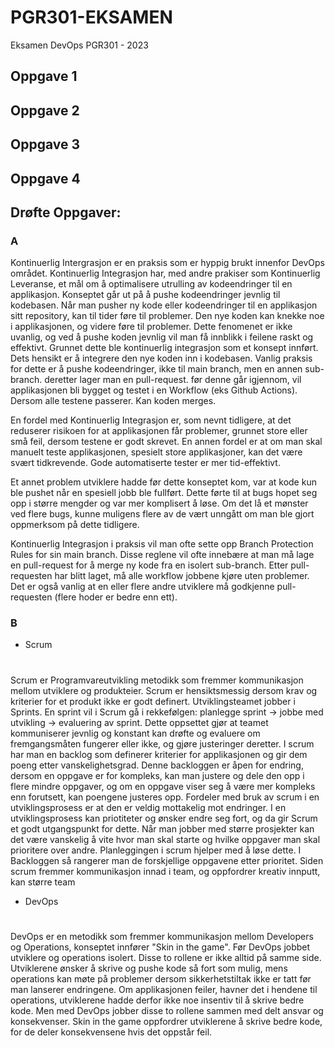 # PGR301-EKSAMEN
Eksamen DevOps PGR301 - 2023

## Oppgave 1


## Oppgave 2


## Oppgave 3


## Oppgave 4


## Drøfte Oppgaver:

### A
Kontinuerlig Intergrasjon er en praksis som er hyppig brukt innenfor DevOps området. Kontinuerlig Integrasjon har, med andre prakiser som
Kontinuerlig Leveranse, et mål om å optimalisere utrulling av kodeendringer til en applikasjon. Konseptet går ut på å pushe kodeendringer jevnlig til kodebasen. Når man pusher ny kode eller kodeendringer til en applikasjon sitt repository, kan til tider føre til problemer. Den nye koden kan knekke noe i applikasjonen, og videre føre til problemer. Dette fenomenet er ikke uvanlig, og ved å pushe koden jevnlig vil man få innblikk
i feilene raskt og effektivt.
Grunnet dette ble kontinuerlig integrasjon som et konsept innført. Dets hensikt er å integrere den nye koden inn i kodebasen. 
Vanlig praksis for dette er å pushe kodeendringer, ikke til main branch, men en annen sub-branch. deretter lager man en pull-request. før denne
går igjennom, vil applikasjonen bli bygget og testet i en Workflow (eks Github Actions). Dersom alle testene passerer. Kan koden merges.

En fordel med Kontinuerlig Integrasjon er, som nevnt tidligere, at det reduserer risikoen for at applikasjonen får problemer, grunnet store eller små feil, dersom testene er godt skrevet. En annen fordel er at om man skal manuelt teste applikasjonen, spesielt store applikasjoner, kan det være svært tidkrevende. Gode automatiserte tester er mer tid-effektivt. 

Et annet problem utviklere hadde før dette konseptet kom, var at kode kun ble pushet når en spesiell jobb ble fullført. Dette førte til at bugs hopet seg opp i større mengder og var mer komplisert å løse. Om det lå et mønster ved flere bugs, kunne muligens flere av de vært unngått om man ble gjort oppmerksom på dette tidligere. 

Kontinuerlig Integrasjon i praksis vil man ofte sette opp Branch Protection Rules for sin main branch. Disse reglene vil ofte innebære at man må 
lage en pull-request for å merge ny kode fra en isolert sub-branch. Etter pull-requesten har blitt laget, må alle workflow jobbene kjøre uten problemer. Det er også vanlig at en eller flere andre utviklere må godkjenne pull-requesten (flere hoder er bedre enn ett).


### B

* Scrum
#
Scrum er Programvareutvikling metodikk som fremmer kommunikasjon mellom utviklere og produkteier. Scrum er hensiktsmessig dersom krav og kriterier for et produkt ikke er godt definert. Utviklingsteamet jobber i Sprints. En sprint vil i Scrum gå i rekkefølgen:  planlegge sprint -> jobbe med utvikling -> evaluering av sprint. Dette oppsettet gjør at teamet kommuniserer jevnlig og
konstant kan drøfte og evaluere om fremgangsmåten fungerer eller ikke, og gjøre justeringer deretter. I scrum har man en backlog som definerer kriterier for applikasjonen og gir dem poeng etter vanskelighetsgrad. Denne backloggen er åpen for endring, dersom en oppgave er for kompleks, kan man justere og dele den opp i flere mindre oppgaver, og om en oppgave viser seg å være mer kompleks
enn forutsett, kan poengene justeres opp.
Fordeler med bruk av scrum i en utviklingsprosess er at den er veldig mottakelig mot endringer. I en utviklingsprosess kan priotiteter og ønsker endre seg fort, og da gir Scrum et godt utgangspunkt for dette.
Når man jobber med større prosjekter kan det være vanskelig å vite hvor man skal starte og hvilke oppgaver man skal prioritere over andre. Planleggingen i scrum hjelper med å løse dette. I Backloggen så rangerer man de forskjellige oppgavene etter prioritet.
Siden scrum fremmer kommunikasjon innad i team, og oppfordrer kreativ innputt, kan større team 


* DevOps
#
DevOps er en metodikk som fremmer kommunikasjon mellom Developers og Operations, konseptet innfører "Skin in the game". Før DevOps jobbet utviklere og operations isolert. Disse to rollene er ikke
alltid på samme side. Utviklerene ønsker å skrive og pushe kode så fort som mulig, mens operations kan møte på problemer dersom sikkerhetstiltak ikke er tatt før man lanserer endringene. Om applikasjonen feiler, havner det i hendene til operations, utviklerene hadde derfor ikke noe insentiv til å skrive bedre kode. Men med DevOps jobber disse to rollene sammen med delt ansvar og konsekvenser. Skin in the game oppfordrer utviklerene å skrive bedre kode, for de deler konsekvensene hvis det oppstår feil.

